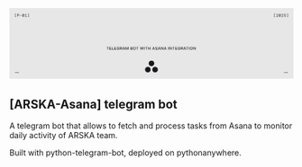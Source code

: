 ![header](/backend/src/assets/readme_header.png)

## [ARSKA-Asana] telegram bot
A telegram bot that allows to fetch and process tasks from Asana to monitor daily activity of ARSKA team.

Built with python-telegram-bot, deployed on pythonanywhere. 